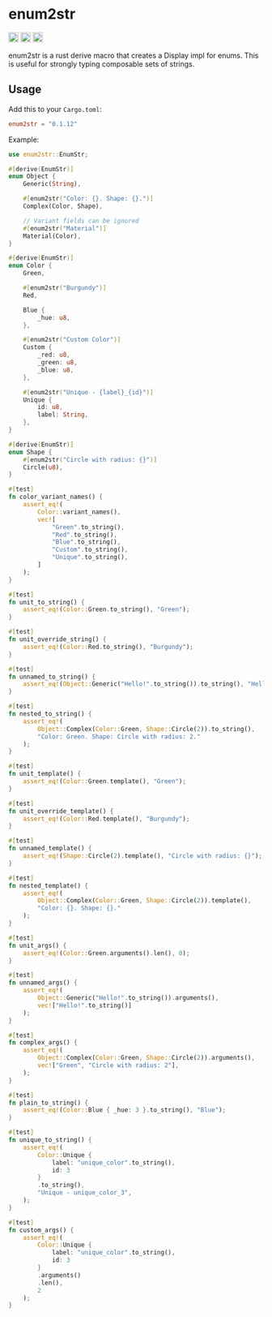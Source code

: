 # enum2str

[<img alt="github" src="https://img.shields.io/badge/github-matthewjberger/enum2str-8da0cb?style=for-the-badge&labelColor=555555&logo=github" height="20">](https://github.com/matthewjberger/enum2str)
[<img alt="crates.io" src="https://img.shields.io/crates/v/enum2str.svg?style=for-the-badge&color=fc8d62&logo=rust" height="20">](https://crates.io/crates/enum2str)
[<img alt="docs.rs" src="https://img.shields.io/badge/docs.rs-enum2str-66c2a5?style=for-the-badge&labelColor=555555&logo=docs.rs" height="20">](https://docs.rs/enum2str)

enum2str is a rust derive macro that creates a Display impl for enums.
This is useful for strongly typing composable sets of strings.

## Usage

Add this to your `Cargo.toml`:

```toml
enum2str = "0.1.12"
```

Example:

```rust
use enum2str::EnumStr;

#[derive(EnumStr)]
enum Object {
    Generic(String),

    #[enum2str("Color: {}. Shape: {}.")]
    Complex(Color, Shape),

    // Variant fields can be ignored
    #[enum2str("Material")]
    Material(Color),
}

#[derive(EnumStr)]
enum Color {
    Green,

    #[enum2str("Burgundy")]
    Red,

    Blue {
        _hue: u8,
    },

    #[enum2str("Custom Color")]
    Custom {
        _red: u8,
        _green: u8,
        _blue: u8,
    },

    #[enum2str("Unique - {label}_{id}")]
    Unique {
        id: u8,
        label: String,
    },
}

#[derive(EnumStr)]
enum Shape {
    #[enum2str("Circle with radius: {}")]
    Circle(u8),
}

#[test]
fn color_variant_names() {
    assert_eq!(
        Color::variant_names(),
        vec![
            "Green".to_string(),
            "Red".to_string(),
            "Blue".to_string(),
            "Custom".to_string(),
            "Unique".to_string(),
        ]
    );
}

#[test]
fn unit_to_string() {
    assert_eq!(Color::Green.to_string(), "Green");
}

#[test]
fn unit_override_string() {
    assert_eq!(Color::Red.to_string(), "Burgundy");
}

#[test]
fn unnamed_to_string() {
    assert_eq!(Object::Generic("Hello!".to_string()).to_string(), "Hello!");
}

#[test]
fn nested_to_string() {
    assert_eq!(
        Object::Complex(Color::Green, Shape::Circle(2)).to_string(),
        "Color: Green. Shape: Circle with radius: 2."
    );
}

#[test]
fn unit_template() {
    assert_eq!(Color::Green.template(), "Green");
}

#[test]
fn unit_override_template() {
    assert_eq!(Color::Red.template(), "Burgundy");
}

#[test]
fn unnamed_template() {
    assert_eq!(Shape::Circle(2).template(), "Circle with radius: {}");
}

#[test]
fn nested_template() {
    assert_eq!(
        Object::Complex(Color::Green, Shape::Circle(2)).template(),
        "Color: {}. Shape: {}."
    );
}

#[test]
fn unit_args() {
    assert_eq!(Color::Green.arguments().len(), 0);
}

#[test]
fn unnamed_args() {
    assert_eq!(
        Object::Generic("Hello!".to_string()).arguments(),
        vec!["Hello!".to_string()]
    );
}

#[test]
fn complex_args() {
    assert_eq!(
        Object::Complex(Color::Green, Shape::Circle(2)).arguments(),
        vec!["Green", "Circle with radius: 2"],
    );
}

#[test]
fn plain_to_string() {
    assert_eq!(Color::Blue { _hue: 3 }.to_string(), "Blue");
}

#[test]
fn unique_to_string() {
    assert_eq!(
        Color::Unique {
            label: "unique_color".to_string(),
            id: 3
        }
        .to_string(),
        "Unique - unique_color_3",
    );
}

#[test]
fn custom_args() {
    assert_eq!(
        Color::Unique {
            label: "unique_color".to_string(),
            id: 3
        }
        .arguments()
        .len(),
        2
    );
}
```
